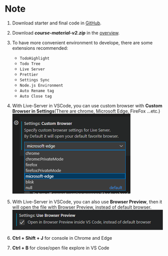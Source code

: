 # Note

1. Download starter and final code in [GitHub](https://www.udemy.com/course/the-complete-javascript-course/learn/lecture/22838299#overview "Complete javascript course").

2. Download **_course-material-v2.zip_** in the [overview](https://www.udemy.com/course/the-complete-javascript-course/learn/lecture/22838299#overview "Overview in javascript course").

3. To have more convenient environment to develope, there are some extensions recommended:

    - `TodoHighlight`
    - `Todo Tree`
    - `Live Server`
    - `Prettier`
    - `Settings Sync`
    - `Node.js Environment`
    - `Auto Rename tag`
    - `Auto Close tag`

4. With Live-Server in VSCode, you can use custom browser with **Custom Browser in Settings**(There are chrome, Microsoft Edge, FireFox ...etc.)
   ![Custom Browser in Settings](/assets/2022-8-15-12-54-41.png)

5. With Live-Server in VSCode, you can also use **Browser Preview**, then it will open the file with Browser Preview, instead of default browser.
   ![Browser Preview in Settings](/assets/2022-8-15-13-02-50.png)

6. **Ctrl + Shift + J** for console in Chrome and Edge

7. **Ctrl + B** for close/open file explore in VS Code
